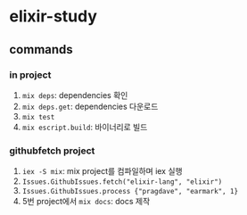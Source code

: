 # elixir-study

## commands
### in project
1. `mix deps`: dependencies 확인
2. `mix deps.get`: dependencies 다운로드
3. `mix test`
4. `mix escript.build`: 바이너리로 빌드

### githubfetch project
1. `iex -S mix`: mix project를 컴파일하며 iex 실행
2. `Issues.GithubIssues.fetch("elixir-lang", "elixir")`
3. `Issues.GithubIssues.process {"pragdave", "earmark", 1}`
4. 5번 project에서 `mix docs`: docs 제작